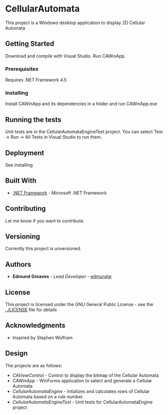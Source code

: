 # CellularAutomata

This project is a Windows desktop application to display 2D Cellular Automata

## Getting Started

Download and compile with Visual Studio. Run CAWinApp.

### Prerequisites

Requires .NET Framework 4.5

### Installing

Install CAWinApp and its dependencies in a folder and run CAWinApp.exe

## Running the tests

Unit tests are in the CellularAutomataEngineTest project. You can select Test -> Run -> All Tests in Visual Studio to run them.

## Deployment

See installing

## Built With

* [.NET Framework](https://dotnet.microsoft.com/download/dotnet-framework-runtime) - Microsoft .NET Framework

## Contributing

Let me know if you want to contribute.

## Versioning

Currently this project is unversioned.

## Authors

* **Edmund Greaves** - *Lead Developer* - [edmundgr](https://github.com/edmundgr)

## License

This project is licensed under the GNU General Public License - see the [../LICENSE](LICENSE) file for details

## Acknowledgments

* Inspired by Stephen Wolfram

## Design

The projects are as follows:

* *CAViewControl* - Control to display the bitmap of the Cellular Automata
* *CAWinApp* - WinForms application to select and generate a Cellular Automata
* *CellularAutomataEngine* - Intializes and calculates rows of Cellular Automata based on a rule number.
* *CellularAutomataEngineTest* - Unit tests for CellularAutomataEngine project

